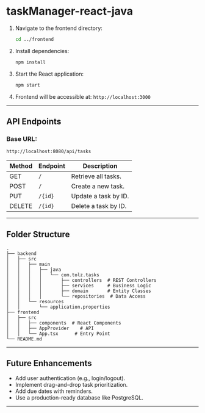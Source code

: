 # taskManager-react-java

1. Navigate to the frontend directory:
   ```bash
   cd ../frontend
   ```
2. Install dependencies:
   ```bash
   npm install
   ```
3. Start the React application:
   ```bash
   npm start
   ```
4. Frontend will be accessible at: `http://localhost:3000`

---

## API Endpoints

### Base URL:
`http://localhost:8080/api/tasks`

| Method | Endpoint           | Description                |
|--------|--------------------|----------------------------|
| GET    | `/`                | Retrieve all tasks.        |
| POST   | `/`                | Create a new task.         |
| PUT    | `/{id}`            | Update a task by ID.       |
| DELETE | `/{id}`            | Delete a task by ID.       |

---

## Folder Structure

```
.
├── backend
│   ├── src
│   │   ├── main
│   │   │   ├── java
│   │   │   │   └── com.tolz.tasks
│   │   │   │       ├── controllers  # REST Controllers
│   │   │   │       ├── services     # Business Logic
│   │   │   │       ├── domain       # Entity Classes
│   │   │   │       └── repositories  # Data Access
│   │   └── resources
│   │       └── application.properties
├── frontend
│   ├── src
│   │   ├── components  # React Components
│   │   ├── AppProvider    # API
│   │   └── App.tsx      # Entry Point
└── README.md
```

---

## Future Enhancements
- Add user authentication (e.g., login/logout).
- Implement drag-and-drop task prioritization.
- Add due dates with reminders.
- Use a production-ready database like PostgreSQL.

---
